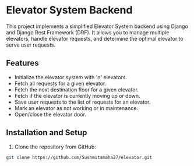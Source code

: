 # Elevator System Backend

This project implements a simplified Elevator System backend using Django and Django Rest Framework (DRF). It allows you to manage multiple elevators, handle elevator requests, and determine the optimal elevator to serve user requests.

## Features

- Initialize the elevator system with 'n' elevators.
- Fetch all requests for a given elevator.
- Fetch the next destination floor for a given elevator.
- Fetch if the elevator is currently moving up or down.
- Save user requests to the list of requests for an elevator.
- Mark an elevator as not working or in maintenance.
- Open/close the elevator door.

## Installation and Setup

1. Clone the repository from GitHub:

```bash
git clone https://github.com/Sushmitamaha27/elevator.git

